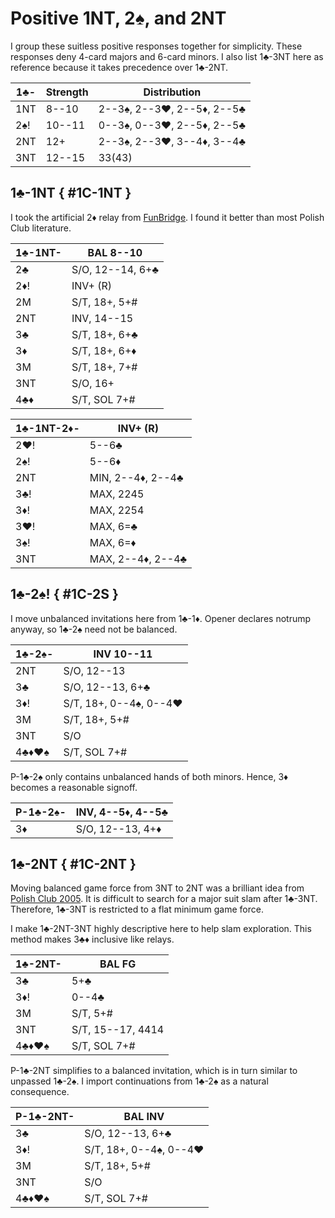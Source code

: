 # Positive 1NT, 2♠, and 2NT

I group these suitless positive responses together for simplicity. These
responses deny 4-card majors and 6-card minors.  I also list 1♣-3NT here as
reference because it takes precedence over 1♣-2NT.

| 1♣- | Strength | Distribution |
|-----|----------|--------------|
| 1NT |  8--10   | 2--3♠, 2--3♥, 2--5♦, 2--5♣
| 2♠! | 10--11   | 0--3♠, 0--3♥, 2--5♦, 2--5♣
| 2NT | 12+      | 2--3♠, 2--3♥, 3--4♦, 3--4♣
| 3NT | 12--15   | 33(43)

## 1♣-1NT { #1C-1NT }

I took the artificial 2♦ relay from [FunBridge](https://funbridge.com).  I found
it better than most Polish Club literature.

| 1♣-1NT- | BAL 8--10 |
|---------|-----------|
| 2♣      | S/O, 12--14, 6+♣
| 2♦!     | INV+ (R)
| 2M      | S/T, 18+, 5+#
| 2NT     | INV, 14--15
| 3♣      | S/T, 18+, 6+♣
| 3♦      | S/T, 18+, 6+♦
| 3M      | S/T, 18+, 7+#
| 3NT     | S/O, 16+
| 4♣♦     | S/T, SOL 7+#

| 1♣-1NT-2♦- | INV+ (R) |
|------------|----------|
| 2♥!        | 5--6♣
| 2♠!        | 5--6♦
| 2NT        | MIN, 2--4♦, 2--4♣
| 3♣!        | MAX, 2245
| 3♦!        | MAX, 2254
| 3♥!        | MAX, 6=♣
| 3♠!        | MAX, 6=♦
| 3NT        | MAX, 2--4♦, 2--4♣

## 1♣-2♠! { #1C-2S }

I move unbalanced invitations here from 1♣-1♦.  Opener declares notrump anyway,
so 1♣-2♠ need not be balanced.

| 1♣-2♠- | INV 10--11 |
|--------|------------|
| 2NT    | S/O, 12--13
| 3♣     | S/O, 12--13, 6+♣
| 3♦!    | S/T, 18+, 0--4♠, 0--4♥
| 3M     | S/T, 18+, 5+#
| 3NT    | S/O
| 4♣♦♥♠  | S/T, SOL 7+#

P-1♣-2♠ only contains unbalanced hands of both minors.  Hence, 3♦ becomes a
reasonable signoff.

| P-1♣-2♠- | INV, 4--5♦, 4--5♣ |
|----------|-------------------|
| 3♦       | S/O, 12--13, 4+♦

## 1♣-2NT { #1C-2NT }

Moving balanced game force from 3NT to 2NT was a brilliant idea from
[Polish Club 2005][wj05].  It is difficult to search for a major suit slam after
1♣-3NT.  Therefore, 1♣-3NT is restricted to a flat minimum game force.

[wj05]: https://bridgewithdan.com/wp-content/uploads/2019/07/WJ2005webpage.htm

I make 1♣-2NT-3NT highly descriptive here to help slam exploration.  This method
makes 3♣♦ inclusive like relays.

| 1♣-2NT- | BAL FG |
|---------|--------|
| 3♣      | 5+♣
| 3♦!     | 0--4♣
| 3M      | S/T, 5+#
| 3NT     | S/T, 15--17, 4414
| 4♣♦♥♠   | S/T, SOL 7+#

P-1♣-2NT simplifies to a balanced invitation, which is in turn similar to
unpassed 1♣-2♠.  I import continuations from 1♣-2♠ as a natural consequence.

| P-1♣-2NT- | BAL INV |
|-----------|---------|
| 3♣        | S/O, 12--13, 6+♣
| 3♦!       | S/T, 18+, 0--4♠, 0--4♥
| 3M        | S/T, 18+, 5+#
| 3NT       | S/O
| 4♣♦♥♠     | S/T, SOL 7+#
